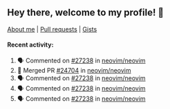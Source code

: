 ## Hey there, welcome to my profile! 👋

[About me](https://seandewar.github.io/)
 | [Pull requests](https://github.com/search?p=1&q=author%3Aseandewar+is%3Apr)
 | [Gists](https://gist.github.com/seandewar)

#### Recent activity:

<!--START_SECTION:activity-->
1. 🗣 Commented on [#27238](https://github.com/neovim/neovim/issues/27238#issuecomment-1915837549) in [neovim/neovim](https://github.com/neovim/neovim)
2. 🎉 Merged PR [#24704](https://github.com/neovim/neovim/pull/24704) in [neovim/neovim](https://github.com/neovim/neovim)
3. 🗣 Commented on [#27238](https://github.com/neovim/neovim/issues/27238#issuecomment-1913568639) in [neovim/neovim](https://github.com/neovim/neovim)
4. 🗣 Commented on [#27238](https://github.com/neovim/neovim/issues/27238#issuecomment-1913417388) in [neovim/neovim](https://github.com/neovim/neovim)
5. 🗣 Commented on [#27238](https://github.com/neovim/neovim/issues/27238#issuecomment-1913413400) in [neovim/neovim](https://github.com/neovim/neovim)
<!--END_SECTION:activity-->
